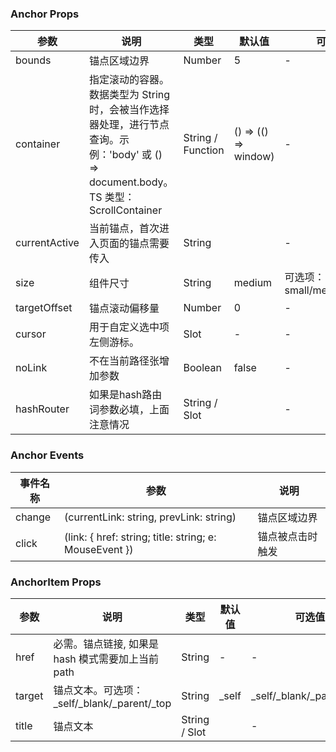 ### Anchor Props

| 参数          | 说明                                                         | 类型              | 默认值               | 可选值                     |
| ------------- | ------------------------------------------------------------ | ----------------- | -------------------- | -------------------------- |
| bounds        | 锚点区域边界                                                 | Number            | 5                    | -                          |
| container     | 指定滚动的容器。数据类型为 String 时，会被当作选择器处理，进行节点查询。示例：'body' 或 () => document.body。TS 类型：ScrollContainer | String / Function | () => (() => window) | -                          |
| currentActive | 当前锚点，首次进入页面的锚点需要传入                         | String            |                      | -                          |
| size          | 组件尺寸                                                     | String            | medium               | 可选项：small/medium/large |
| targetOffset  | 锚点滚动偏移量                                               | Number            | 0                    | -                          |
| cursor        | 用于自定义选中项左侧游标。                                   | Slot              | -                    | -                          |
| noLink        | 不在当前路径张增加参数                                       | Boolean           | false                | -                          |
| hashRouter    | 如果是hash路由 词参数必填，上面注意情况                      | String / Slot     |                      | -                          |

### Anchor Events

| 事件名称 | 参数                                                   | 说明             |
| -------- | ------------------------------------------------------ | ---------------- |
| change   | (currentLink: string, prevLink: string)                | 锚点区域边界     |
| click    | (link: { href: string; title: string; e: MouseEvent }) | 锚点被点击时触发 |

### AnchorItem Props

| 参数   | 说明                                              | 类型          | 默认值 | 可选值                    |
| ------ | ------------------------------------------------- | ------------- | ------ | ------------------------- |
| href   | 必需。锚点链接, 如果是 hash 模式需要加上当前 path | String        | -      | -                         |
| target | 锚点文本。可选项：_self/_blank/_parent/_top       | String        | _self  | _self/_blank/_parent/_top |
| title  | 锚点文本                                          | String / Slot |        | -                         |